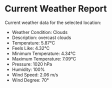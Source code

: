 # Current Weather Report
Current weather data for the selected location:
- Weather Condition: Clouds
- Description: overcast clouds
- Temperature: 5.87°C
- Feels Like: 4.32°C
- Minimum Temperature: 4.34°C
- Maximum Temperature: 7.09°C
- Pressure: 1020 hPa
- Humidity: 100%
- Wind Speed: 2.06 m/s
- Wind Degree: 70°
